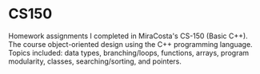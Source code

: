 # CS150
Homework assignments I completed in MiraCosta's CS-150 (Basic C++). The course object-oriented design using the C++ programming language. Topics included: data types, branching/loops, functions, arrays, program modularity, classes, searching/sorting, and pointers.
